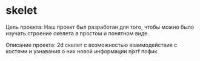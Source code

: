 # skelet
Цель проекта: Наш проект был разработан для того, чтобы можно было изучать строение скелета в простом и понятном 
виде. 

Описание проекта: 2d скелет с возможностью взаимодействия с костями и узнавания о них новой информации
njxrf   пофик